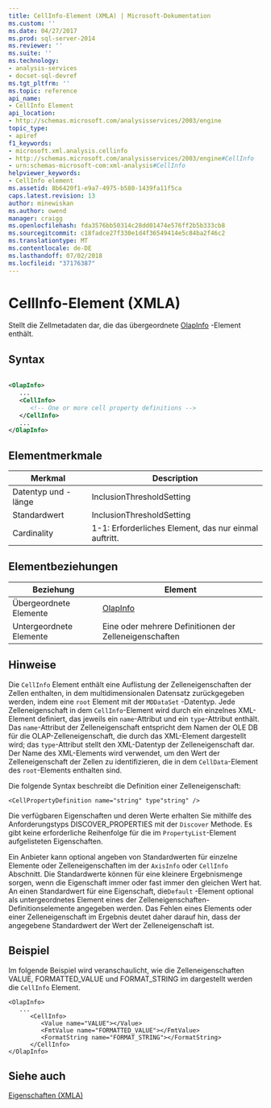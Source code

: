```yaml
---
title: CellInfo-Element (XMLA) | Microsoft-Dokumentation
ms.custom: ''
ms.date: 04/27/2017
ms.prod: sql-server-2014
ms.reviewer: ''
ms.suite: ''
ms.technology:
- analysis-services
- docset-sql-devref
ms.tgt_pltfrm: ''
ms.topic: reference
api_name:
- CellInfo Element
api_location:
- http://schemas.microsoft.com/analysisservices/2003/engine
topic_type:
- apiref
f1_keywords:
- microsoft.xml.analysis.cellinfo
- http://schemas.microsoft.com/analysisservices/2003/engine#CellInfo
- urn:schemas-microsoft-com:xml-analysis#CellInfo
helpviewer_keywords:
- CellInfo element
ms.assetid: 8b6420f1-e9a7-4975-b580-1439fa11f5ca
caps.latest.revision: 13
author: minewiskan
ms.author: owend
manager: craigg
ms.openlocfilehash: fda3576bb50314c28dd01474e576ff2b5b333cb8
ms.sourcegitcommit: c18fadce27f330e1d4f36549414e5c84ba2f46c2
ms.translationtype: MT
ms.contentlocale: de-DE
ms.lasthandoff: 07/02/2018
ms.locfileid: "37176387"
---
```

# <a name="cellinfo-element-xmla"></a>CellInfo-Element (XMLA)
  Stellt die Zellmetadaten dar, die das übergeordnete [OlapInfo](olapinfo-element-xmla.md) -Element enthält.  
  
## <a name="syntax"></a>Syntax  
  
```xml  
  
<OlapInfo>  
   ...  
   <CellInfo>  
      <!-- One or more cell property definitions -->  
   </CellInfo>  
   ...  
</OlapInfo>  
```  
  
## <a name="element-characteristics"></a>Elementmerkmale  
  
|Merkmal|Description|  
|--------------------|-----------------|  
|Datentyp und -länge|InclusionThresholdSetting|  
|Standardwert|InclusionThresholdSetting|  
|Cardinality|1-1: Erforderliches Element, das nur einmal auftritt.|  
  
## <a name="element-relationships"></a>Elementbeziehungen  
  
|Beziehung|Element|  
|------------------|-------------|  
|Übergeordnete Elemente|[OlapInfo](olapinfo-element-xmla.md)|  
|Untergeordnete Elemente|Eine oder mehrere Definitionen der Zelleneigenschaften|  
  
## <a name="remarks"></a>Hinweise  
 Die `CellInfo` Element enthält eine Auflistung der Zelleneigenschaften der Zellen enthalten, in dem multidimensionalen Datensatz zurückgegeben werden, indem eine `root` Element mit der `MDDataSet` -Datentyp. Jede Zelleneigenschaft in dem `CellInfo`-Element wird durch ein einzelnes XML-Element definiert, das jeweils ein `name`-Attribut und ein `type`-Attribut enthält. Das `name`-Attribut der Zelleneigenschaft entspricht dem Namen der OLE DB für die OLAP-Zelleneigenschaft, die durch das XML-Element dargestellt wird; das `type`-Attribut stellt den XML-Datentyp der Zelleneigenschaft dar. Der Name des XML-Elements wird verwendet, um den Wert der Zelleneigenschaft der Zellen zu identifizieren, die in dem `CellData`-Element des `root`-Elements enthalten sind.  
  
 Die folgende Syntax beschreibt die Definition einer Zelleneigenschaft:  
  
```  
<CellPropertyDefinition name="string" type"string" />  
```  
  
 Die verfügbaren Eigenschaften und deren Werte erhalten Sie mithilfe des Anforderungstyps DISCOVER_PROPERTIES mit der `Discover` Methode. Es gibt keine erforderliche Reihenfolge für die im `PropertyList`-Element aufgelisteten Eigenschaften.  
  
 Ein Anbieter kann optional angeben von Standardwerten für einzelne Elemente oder Zelleneigenschaften im der `AxisInfo` oder `CellInfo` Abschnitt. Die Standardwerte können für eine kleinere Ergebnismenge sorgen, wenn die Eigenschaft immer oder fast immer den gleichen Wert hat. An einen Standardwert für eine Eigenschaft, die`Default` -Element optional als untergeordnetes Element eines der Zelleneigenschaften-Definitionselemente angegeben werden. Das Fehlen eines Elements oder einer Zelleneigenschaft im Ergebnis deutet daher darauf hin, dass der angegebene Standardwert der Wert der Zelleneigenschaft ist.  
  
## <a name="example"></a>Beispiel  
 Im folgende Beispiel wird veranschaulicht, wie die Zelleneigenschaften VALUE, FORMATTED_VALUE und FORMAT_STRING im dargestellt werden die `CellInfo` Element.  
  
```  
<OlapInfo>  
   ...  
      <CellInfo>  
         <Value name="VALUE"></Value>  
         <FmtValue name="FORMATTED_VALUE"></FmtValue>  
         <FormatString name="FORMAT_STRING"></FormatString>  
      </CellInfo>  
</OlapInfo>  
```  
  
## <a name="see-also"></a>Siehe auch  
 [Eigenschaften &#40;XMLA&#41;](xml-elements-properties.md)  
  
  
